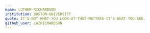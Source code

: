 ```yaml
---
name: LUTHER-RICHARDSON
institution: BOSTON-UNIVERSITY  
quote: IT'S-NOT-WHAT-YOU-LOOK-AT-THAT-MATTERS-IT'S-WHAT-YOU-SEE.
github_user: LAZRICHARDSON
---
```

